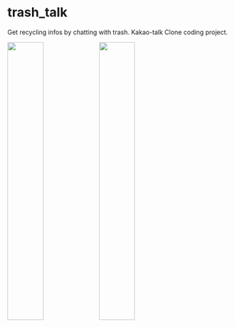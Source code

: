 # trash_talk

Get recycling infos by chatting with trash.
Kakao-talk Clone coding project.

<img src="https://user-images.githubusercontent.com/75126613/130450000-7d8b3a04-0795-4ed9-bc46-4c3f2ad8266b.png" width="40%" height="40%">
<img src="https://user-images.githubusercontent.com/75126613/130450013-6945487d-77db-4c70-b204-280023e7958f.png" width="40%" height="40%">
